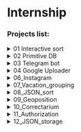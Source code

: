 # Internship

### Projects list:
<details><summary>01 Interactive sort</summary>
<p>

#### [*Watch code*](https://github.com/MrsLecter/internship/tree/main/01_Interatcive_sort)

```
Functionality
 
- Sort words alphabetically
- Show numbers from lower to higher
- Show numbers from bigger to smaller
- Display words in ascending order by number of letters in the word
- Show only unique words
- Display only unique values from the set of words and numbers entered by the user.
- To exit the program, the user need only enter <code>exit</code> otherwise the program will repeat
 itself again and again, asking for new data and suggesting sorting.
 ```
</p>
</details>

<details><summary>02 Primitive DB</summary>
<p>

#### [*Watch code*](https://github.com/MrsLecter/internship/tree/main/02_Primitive%20DB)

```
Functionality
 
- create simple database by using inquirer
 ```
</p>
</details>

<details><summary>03 Telegram bot</summary>
<p>

#### [*Watch code*](https://github.com/MrsLecter/internship/tree/main/03_Telegram%20Console%20Sender)

```
Functionality
 
- Send a message to the Telegram bot from the console on command:
 <code>node app.js message ‘Your message’</code>
- Send a photo that you drag to the console (or manually type the correct path to the photo on your PC) on command:
<code>node app.js photo /path/to/photo/picture.png</code>
- Output of the corresponding recommendations via -help.
- Displays messages from the user in the console and also sends a picture if the user enters <code>photo</code> in the message
- Returns the weather forecast for every 3 hours or for every 6 hours at the user's request.
- Allows to find out the dollar exchange rate (using PrivatBank and Monobank API)
 ```
</p>
</details>

<details><summary>04 Google Uploader</summary>
<p>

#### [*Watch code*](https://github.com/MrsLecter/internship/tree/main/04_Google_Uploader)

```
Functionality
 
- provides a console interface in which the user has the ability to drag the picture,
rename it (or discard it), and shorten the final link.
 ```
</p>
</details>

<details><summary>06_Instagram</summary>
<p>

#### [*Watch code*](https://github.com/MrsLecter/internship/tree/main/06_Instagram)

```
Description

- Folder contains 20 files with 100,000 word combinations in each

Functionality
 
- determines how many unique usernames there are in all the specified files;
- determines how many usernames occur in all 20 files;
- determines how many usernames occur in at least 10 files
 ```
</p>
</details>

<details><summary>07_Vacation_grouping</summary>
<p>

#### [*Watch code*](https://github.com/MrsLecter/internship/tree/main/07_Vacation_grouping)

```
Description

- reformatting the json file

 ```
</p>
</details>

<details><summary>08_JSON_sort</summary>
<p>

#### [*Watch code*](https://github.com/MrsLecter/internship/tree/main/08_JSON_sort)

```
Description

- File contains a list of 20 endpoints

Functionality

- application which will poll all of the above handpoints. The request will be sent several times 
(up to three times is enough) in case the previous request fails;
- in all received handpoints you need to find the isDone key and find out if its value is True or False

 ```
</p>
</details>

<details><summary>09_Geoposition</summary>
<p>

#### [*Watch code*](https://github.com/MrsLecter/internship/tree/main/09_Geoposition)

```

Functionality

- detects the IP of the user by jumping;
- in all received handpoints you need to find the isDone key and find out if its value is True or Falseж
- determines a user's location by IP, using a CSV database;
- returns the user a range of addresses

 ```
</p>
</details>

<details><summary>10_Correctarium</summary>
<p>

#### [*Watch code*](https://github.com/MrsLecter/internship/tree/main/10_Correctarium)

```
Description
 
- write an algorithm for calculating the cost, turnaround time and due date (deadline)

 ```
</p>
</details>


<details><summary>11_Authorization</summary>
<p>

#### [*Watch code*](https://github.com/MrsLecter/internship/tree/main/11_Authorization)

```
Description
 
- authorization use jwt token

 ```
</p>
</details>


<details><summary>12_JSON_storage</summary>
<p>

#### [*Watch code*](https://github.com/MrsLecter/internship/tree/main/12_JSON_storage)

```
Description
 
- the user creates his own root;
- the router is readable and writable

 ```
</p>
</details>


